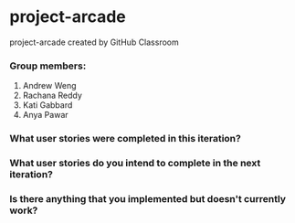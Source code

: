 # project-arcade
project-arcade created by GitHub Classroom

### Group members:
1. Andrew Weng
2. Rachana Reddy
3. Kati Gabbard
4. Anya Pawar

### What user stories were completed in this iteration?
### What user stories do you intend to complete in the next iteration?
### Is there anything that you implemented but doesn't currently work?
